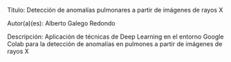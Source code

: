 Título: Detección de anomalías pulmonares a partir de imágenes de rayos X

Autor(a)(es): Alberto Galego Redondo

Descripción: Aplicación de técnicas de Deep Learning en el entorno Google Colab para la detección de anomalías en pulmones a partir de imágenes de rayos X
